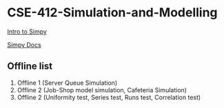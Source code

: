 # CSE-412-Simulation-and-Modelling

[Intro to Simpy](https://www.youtube.com/watch?v=0osGrraoCX0&list=PL2Wg3oyN-jmMD39JFqejZAzi06BWo_uJa&index=1)

[Simpy Docs](https://simpy.readthedocs.io/en/latest/contents.html?fbclid=IwAR3lbnTcqG8-UsmUphrmqTAnbmN1Kcv-xG1qtoZU5uKa8YYRJrnBshjW-6E)

## Offline list
1. Offline 1 (Server Queue Simulation)
2. Offline 2 (Job-Shop model simulation, Cafeteria Simulation)
3. Offline 2 (Uniformity test, Series test, Runs test, Correlation test)
